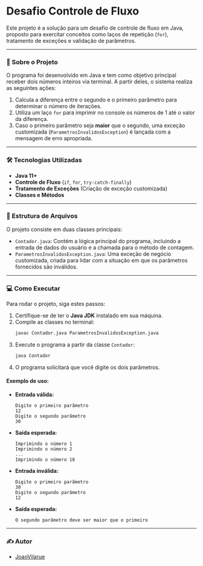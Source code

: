 # Desafio Controle de Fluxo

Este projeto é a solução para um desafio de controle de fluxo em Java, proposto para exercitar conceitos como laços de repetição (`for`), tratamento de exceções e validação de parâmetros.

---

### 🚀 Sobre o Projeto

O programa foi desenvolvido em Java e tem como objetivo principal receber dois números inteiros via terminal. A partir deles, o sistema realiza as seguintes ações:

1.  Calcula a diferença entre o segundo e o primeiro parâmetro para determinar o número de iterações.
2.  Utiliza um laço `for` para imprimir no console os números de 1 até o valor da diferença.
3.  Caso o primeiro parâmetro seja **maior** que o segundo, uma exceção customizada (`ParametrosInvalidosException`) é lançada com a mensagem de erro apropriada.

---

### 🛠️ Tecnologias Utilizadas

* **Java 11+**
* **Controle de Fluxo** (`if`, `for`, `try-catch-finally`)
* **Tratamento de Exceções** (Criação de exceção customizada)
* **Classes e Métodos**

---

### 📁 Estrutura de Arquivos

O projeto consiste em duas classes principais:

* `Contador.java`: Contém a lógica principal do programa, incluindo a entrada de dados do usuário e a chamada para o método de contagem.
* `ParametrosInvalidosException.java`: Uma exceção de negócio customizada, criada para lidar com a situação em que os parâmetros fornecidos são inválidos.

---

### 💻 Como Executar

Para rodar o projeto, siga estes passos:

1.  Certifique-se de ter o **Java JDK** instalado em sua máquina.
2.  Compile as classes no terminal:
    ```bash
    javac Contador.java ParametrosInvalidosException.java
    ```
3.  Execute o programa a partir da classe `Contador`:
    ```bash
    java Contador
    ```
4.  O programa solicitará que você digite os dois parâmetros.

#### Exemplo de uso:

* **Entrada válida:**
    ```
    Digite o primeiro parâmetro
    12
    Digite o segundo parâmetro
    30
    ```
* **Saída esperada:**
    ```
    Imprimindo o número 1
    Imprimindo o número 2
    ...
    Imprimindo o número 18
    ```
* **Entrada inválida:**
    ```
    Digite o primeiro parâmetro
    30
    Digite o segundo parâmetro
    12
    ```
* **Saída esperada:**
    ```
    O segundo parâmetro deve ser maior que o primeiro
    ```

---

### ✍️ Autor

* [JoaoVilarue](https://github.com/JoaoVilaruel)
